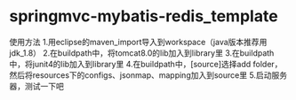 # springmvc-mybatis-redis_template
使用方法
1.用eclipse的maven_import导入到workspace（java版本推荐用jdk_1.8）
2.在buildpath中，将tomcat8.0的lib加入到library里
3.在buildpath中，将junit4的lib加入到library里
4.在buildpath中，[source]选择add folder，然后将resources下的configs、jsonmap、mapping加入到source里
5.启动服务器，测试一下吧
